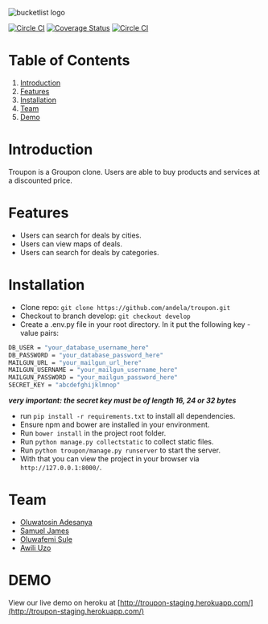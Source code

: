 ![bucketlist logo](http://s27.postimg.org/x0kjz2v33/logo_horizontal_small.png)

[![Circle CI](https://circleci.com/gh/andela/troupon/tree/develop.svg?style=shield)](https://circleci.com/gh/andela/troupon/tree/develop) [![Coverage Status](https://coveralls.io/repos/andela/troupon/badge.svg?branch=feature-search&service=github)](https://coveralls.io/github/andela/troupon?branch=feature-search) [![Circle CI](https://img.shields.io/badge/license-MIT-blue.svg)](https://img.shields.io/badge/license-MIT-blue.svg)
# Table of Contents
1.  [Introduction](#introduction)
2.  [Features](#features)
3.  [Installation](#installation)
4.  [Team](#team)
5.  [Demo](#demo)

# <a name="introduction"></a>Introduction
Troupon is a Groupon clone. Users are able to buy products and services at a discounted price.

# <a name="features"></a>Features
- Users can search for deals by cities.
- Users can view maps of deals.
- Users can search for deals by categories.

# <a name="installation"></a>Installation
- Clone repo: `git clone https://github.com/andela/troupon.git`
- Checkout to branch develop: `git checkout develop`
- Create a .env.py file in your root directory. In it put the following key - value pairs:
```cmd
DB_USER = "your_database_username_here"
DB_PASSWORD = "your_database_password_here"
MAILGUN_URL = "your_mailgun_url_here"
MAILGUN_USERNAME = "your_mailgun_username_here"
MAILGUN_PASSWORD = "your_mailgun_password_here"
SECRET_KEY = "abcdefghijklmnop"
```
***very important: the secret key must be of length 16, 24 or 32 bytes***
- run `pip install -r requirements.txt` to install all dependencies.
- Ensure npm and bower are installed in your environment.
- Run `bower install` in the project root folder.
- Run `python manage.py collectstatic` to collect static files.
- Run `python troupon/manage.py runserver` to start the server. 
- With that you can view the project in your browser via `http://127.0.0.1:8000/`.

# <a name="team"></a>Team
- [Oluwatosin Adesanya](https://github.com/andela-tadesanya)
- [Samuel James](https://github.com/andela-sjames)
- [Oluwafemi Sule](https://github.com/andela-osule)
- [Awili Uzo](https://github.com/andela-uawili)

# <a name="demo"></a>DEMO
View our live demo on heroku at [http://troupon-staging.herokuapp.com/](http://troupon-staging.herokuapp.com/)